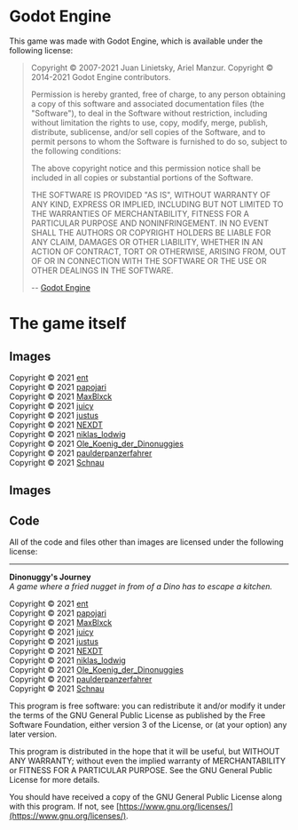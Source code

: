 # Godot Engine

This game was made with Godot Engine, which is available under the following license:

> Copyright © 2007-2021 Juan Linietsky, Ariel Manzur.
> Copyright © 2014-2021 Godot Engine contributors.
>
> Permission is hereby granted, free of charge, to any person obtaining a copy of this software and associated documentation files (the "Software"), to deal in the Software without restriction, including without limitation the rights to use, copy, modify, merge, publish, distribute, sublicense, and/or sell copies of the Software, and to permit persons to whom the Software is furnished to do so, subject to the following conditions:
>
> The above copyright notice and this permission notice shall be included in all copies or substantial portions of the Software.
>
> THE SOFTWARE IS PROVIDED "AS IS", WITHOUT WARRANTY OF ANY KIND, EXPRESS OR IMPLIED, INCLUDING BUT NOT LIMITED TO THE WARRANTIES OF MERCHANTABILITY, FITNESS FOR A PARTICULAR PURPOSE AND NONINFRINGEMENT. IN NO EVENT SHALL THE AUTHORS OR COPYRIGHT HOLDERS BE LIABLE FOR ANY CLAIM, DAMAGES OR OTHER LIABILITY, WHETHER IN AN ACTION OF CONTRACT, TORT OR OTHERWISE, ARISING FROM, OUT OF OR IN CONNECTION WITH THE SOFTWARE OR THE USE OR OTHER DEALINGS IN THE SOFTWARE.
>
> -- [Godot Engine](https://godotengine.org)

# The game itself

## Images

Copyright © 2021 [ent](https://codeberg.org/ent)  
Copyright © 2021 [papojari](https://codeberg.org/papojari)  
Copyright © 2021 [MaxBlxck](https://codeberg.org/MaxBlxck)  
Copyright © 2021 [juicy](https://codeberg.org/juicy)  
Copyright © 2021 [justus](https://codeberg.org/justus)  
Copyright © 2021 [NEXDT](https://codeberg.org/NEXDT)  
Copyright © 2021 [niklas_lodwig](https://codeberg.org/niklas_lodwig)  
Copyright © 2021 [Ole_Koenig_der_Dinonuggies](https://codeberg.org/Ole_Koenig_der_Dinonuggies)  
Copyright © 2021 [paulderpanzerfahrer](https://codeberg.org/paulderpanzerfahrer)  
Copyright © 2021 [Schnau](https://codeberg.org/Schnau)

## Images

## Code

All of the code and files other than images are licensed under the following license:

---

**Dinonuggy's Journey**  
*A game where a fried nugget in from of a Dino has to escape a kitchen.*

Copyright © 2021 [ent](https://codeberg.org/ent)  
Copyright © 2021 [papojari](https://codeberg.org/papojari)  
Copyright © 2021 [MaxBlxck](https://codeberg.org/MaxBlxck)  
Copyright © 2021 [juicy](https://codeberg.org/juicy)  
Copyright © 2021 [justus](https://codeberg.org/justus)  
Copyright © 2021 [NEXDT](https://codeberg.org/NEXDT)  
Copyright © 2021 [niklas_lodwig](https://codeberg.org/niklas_lodwig)  
Copyright © 2021 [Ole_Koenig_der_Dinonuggies](https://codeberg.org/Ole_Koenig_der_Dinonuggies)  
Copyright © 2021 [paulderpanzerfahrer](https://codeberg.org/paulderpanzerfahrer)  
Copyright © 2021 [Schnau](https://codeberg.org/Schnau)

This program is free software: you can redistribute it and/or modify
it under the terms of the GNU General Public License as published by
the Free Software Foundation, either version 3 of the License, or
(at your option) any later version.

This program is distributed in the hope that it will be useful,
but WITHOUT ANY WARRANTY; without even the implied warranty of
MERCHANTABILITY or FITNESS FOR A PARTICULAR PURPOSE.  See the
GNU General Public License for more details.

You should have received a copy of the GNU General Public License
along with this program.  If not, see [https://www.gnu.org/licenses/](https://www.gnu.org/licenses/).
